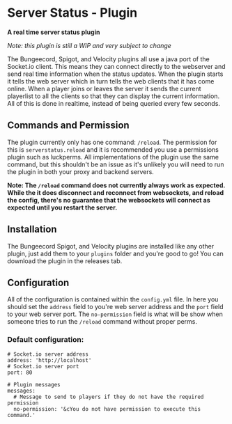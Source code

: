 # Server Status - Plugin
**A real time server status plugin**

*Note: this plugin is still a WIP and very subject to change*

The Bungeecord, Spigot, and Velocity plugins all use a java port of the Socket.io client. This means they can connect directly to the webserver and send real time information when the status updates. When the plugin starts it tells the web server which in turn tells the web clients that it has come online. When a player joins or leaves the server it sends the current playerlist to all the clients so that they can display the current information. All of this is done in realtime, instead of being queried every few seconds.

## Commands and Permission
The plugin currently only has one command: `/reload`. The permission for this is `serverstatus.reload` and it is recommended you use a permissions plugin such as luckperms. All implementations of the plugin use the same command, but this shouldn't be an issue as it's unlikely you will need to run the plugin in both your proxy and backend servers.

**Note: The `/reload` command does not currently always work as expected. While the it does disconnect and reconnect from websockets, and reload the config, there's no guarantee that the websockets will connect as expected until you restart the server.**

## Installation
The Bungeecord Spigot, and Velocity plugins are installed like any other plugin, just add them to your `plugins` folder and you're good to go! You can download the plugin in the releases tab.

## Configuration
All of the configuration is contained within the `config.yml` file. In here you should set the `address` field to you're web server address and the `port` field to your web server port. The `no-permission` field is what will be show when someone tries to run the `/reload` command without proper perms.

### Default configuration:
```
# Socket.io server address
address: 'http://localhost'
# Socket.io server port
port: 80

# Plugin messages
messages:
  # Message to send to players if they do not have the required permission
  no-permission: '&cYou do not have permission to execute this command.'
```
